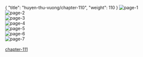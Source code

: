{ "title": "huyen-thu-vuong/chapter-110", "weight": 110 }
<img src="huyen-thu-vuong_0110_01-d4b94d646f528299dcaedbe4ccee6422.webp" alt="page-1" origin="https://3.bp.blogspot.com/-IlVUplRoSb4/V5H9iL0O-CI/AAAAAAAI37s/QsH-dazfITM/s0/Huyen-Thu-Vuong-Chapter-110-P-2.jpg"><br/>
<img src="huyen-thu-vuong_0110_02-57baaea22c61c3beb17e0d532d88e6c8.webp" alt="page-2" origin="https://3.bp.blogspot.com/-Z5WyswuV5qU/V5H9ikyI2uI/AAAAAAAI37w/30LSOVhkkys/s0/Huyen-Thu-Vuong-Chapter-110-P-3.jpg"><br/>
<img src="huyen-thu-vuong_0110_03-f033d11c478e345aa0fcf03858f864f4.webp" alt="page-3" origin="https://3.bp.blogspot.com/-s525e1lV5rs/V5H9jD4KxzI/AAAAAAAI370/wFMokTOytRE/s0/Huyen-Thu-Vuong-Chapter-110-P-4.jpg"><br/>
<img src="huyen-thu-vuong_0110_04-bac539dc85573139f4c942aa0600d526.webp" alt="page-4" origin="https://3.bp.blogspot.com/-YlRX83E2KII/V5H9j0JgYBI/AAAAAAAI374/aU7cDdUyk2I/s0/Huyen-Thu-Vuong-Chapter-110-P-5.jpg"><br/>
<img src="huyen-thu-vuong_0110_05-f3aea36c5a9ff118be0cecb34320667f.webp" alt="page-5" origin="https://3.bp.blogspot.com/-FGtKH7gDSek/V5H9kSaPRGI/AAAAAAAI378/w5IchLCBpR0/s0/Huyen-Thu-Vuong-Chapter-110-P-6.jpg"><br/>
<img src="huyen-thu-vuong_0110_06-2417406d9df4f8ffb324a1e9ab64977d.webp" alt="page-6" origin="https://3.bp.blogspot.com/-hJ1conbZ8go/V5H9k-w_4NI/AAAAAAAI38A/YMZsYdTvcQ8/s0/Huyen-Thu-Vuong-Chapter-110-P-7.jpg"><br/>
<img src="huyen-thu-vuong_0110_07-ab62fb3015605dd203f90e66f45224c4.webp" alt="page-7" origin="https://3.bp.blogspot.com/-j7oOwwyJQ4Y/V5H9lSJhXCI/AAAAAAAI38E/NGO_dy3qfDo/s0/Huyen-Thu-Vuong-Chapter-110-P-8.jpg"><br/>
<br/><a class="nextchap" href="/huyen-thu-vuong/chapter-111">chapter-111</a>
